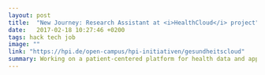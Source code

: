 ```yaml
---
layout: post
title:  "New Journey: Research Assistant at <i>HealthCloud</i> project"
date:   2017-02-18 10:27:46 +0200
tags: hack tech job
image: ""
link: "https://hpi.de/open-campus/hpi-initiativen/gesundheitscloud"
summary: Working on a patient-centered platform for health data and applications based on it
---
```

